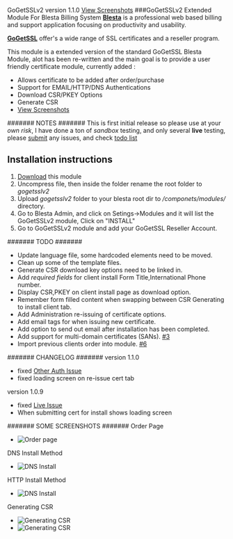GoGetSSLv2 version 1.1.0 [View Screenshots](#-some-screenshots)
###GoGetSSLv2 Extended Module For Blesta Billing System
[**Blesta**](http://www.blesta.com) is a professional web based billing and support application focusing on productivity and usability.

[**GoGetSSL**](https://www.gogetssl.com) offer's a wide range of SSL certificates and a reseller program.

This module is a extended version of the standard GoGetSSL Blesta Module, alot has been re-written and the main goal is to provide a user friendly certificate module, currently added :
* Allows certificate to be added after order/purchase
* Support for EMAIL/HTTP/DNS Authentications
* Download CSR/PKEY Options
* Generate CSR
* [View Screenshots](#-some-screenshots)

####### NOTES #######
This is first initial release so please use at your *own risk*, I have done a ton of *sandbox* testing, and only several **live** testing, please [submit](https://github.com/lukesUbuntu/gogetsslv2/issues) any issues, and check [todo list](#-todo)
  
## Installation instructions
1. [Download](https://github.com/lukesUbuntu/gogetsslv2/archive/master.zip) this module
2. Uncompress file, then inside the folder rename the root folder to *gogetsslv2* 
3. Upload *gogetsslv2* folder to your blesta root dir to */componets/modules/* directory.
3. Go to Blesta Admin, and click on Setings->Modules and it will list the GoGetSSLv2 module, Click on "INSTALL"
4. Go to GoGetSSLv2 module and add your GoGetSSL Reseller Account.

####### TODO #######
* Update language file, some hardcoded elements need to be moved.
* Clean up some of the template files.
* Generate CSR download key options need to be linked in.
* Add *required fields* for client install Form Title,International Phone number.
* Display CSR,PKEY on client install page as download option.
* Remember form filled content when swapping between CSR Generating to install client tab.
* Add Administration re-issuing of certificate options.
* Add email tags for when issuing new certificate.
* Add option to send out email after installation has been completed.
* Add support for multi-domain certificates (SANs). [#3](https://github.com/lukesUbuntu/gogetsslv2/issues/3)
* Import previous clients order into module. [#6](https://github.com/lukesUbuntu/gogetsslv2/issues/6)


####### CHANGELOG #######
version 1.1.0 
* fixed [Other Auth Issue](https://github.com/lukesUbuntu/gogetsslv2/issues/2)
* fixed loading screen on re-issue cert tab

version 1.0.9 
* fixed [Live Issue](https://github.com/lukesUbuntu/gogetsslv2/issues/1)
* When submitting cert for install shows loading screen


####### SOME SCREENSHOTS #######
Order Page
* ![Order page](http://i.imgur.com/bkCVxq3.png)

DNS Install Method
* ![DNS Install](http://i.imgur.com/LnaezDW.png)

HTTP Install Method
* ![DNS Install](http://i.imgur.com/CFBKigx.png)

Generating CSR
* ![Generating CSR](http://i.imgur.com/HQ4rOM1.png)
* ![Generating CSR](http://i.imgur.com/c5Kc5Gp.png)
